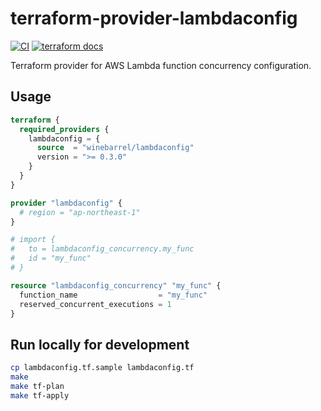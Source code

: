 # terraform-provider-lambdaconfig

[![CI](https://github.com/winebarrel/terraform-provider-lambdaconfig/actions/workflows/ci.yml/badge.svg)](https://github.com/winebarrel/terraform-provider-lambdaconfig/actions/workflows/ci.yml)
[![terraform docs](https://img.shields.io/badge/terraform-docs-%35835CC?logo=terraform)](https://registry.terraform.io/providers/winebarrel/lambdaconfig/latest/docs)

Terraform provider for AWS Lambda function concurrency configuration.

## Usage

```tf
terraform {
  required_providers {
    lambdaconfig = {
      source  = "winebarrel/lambdaconfig"
      version = ">= 0.3.0"
    }
  }
}

provider "lambdaconfig" {
  # region = "ap-northeast-1"
}

# import {
#   to = lambdaconfig_concurrency.my_func
#   id = "my_func"
# }

resource "lambdaconfig_concurrency" "my_func" {
  function_name                  = "my_func"
  reserved_concurrent_executions = 1
}
```

## Run locally for development

```sh
cp lambdaconfig.tf.sample lambdaconfig.tf
make
make tf-plan
make tf-apply
```

